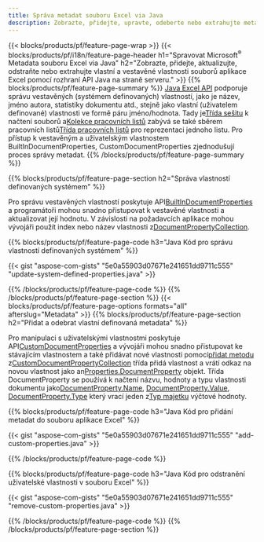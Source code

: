 ```yaml
---
title: Správa metadat souboru Excel via Java
description: Zobrazte, přidejte, upravte, odeberte nebo extrahujte metadata souborů Excel pomocí několika řádků kódu Java
---
```

{{< blocks/products/pf/feature-page-wrap >}}
{{< blocks/products/pf/i18n/feature-page-header h1="Spravovat Microsoft<sup>&reg;</sup> Metadata souboru Excel via Java" h2="Zobrazte, přidejte, aktualizujte, odstraňte nebo extrahujte vlastní a vestavěné vlastnosti souborů aplikace Excel pomocí rozhraní API Java na straně serveru." >}}
{{% blocks/products/pf/feature-page-summary %}}
[Java Excel API](/cells/cs/java/) podporuje správu vestavěných (systémem definovaných) vlastností, jako je název, jméno autora, statistiky dokumentu atd., stejně jako vlastní (uživatelem definované) vlastnosti ve formě páru jméno/hodnota. Tady je[Třída sešitu](https://reference.aspose.com/cells/java/com.aspose.cells/Workbook) k načtení souborů a[Kolekce pracovních listů](https://reference.aspose.com/cells/java/com.aspose.cells/WorksheetCollection) zabývá se také sběrem pracovních listů[Třída pracovních listů](https://reference.aspose.com/cells/java/com.aspose.cells/Worksheet) pro reprezentaci jednoho listu. Pro přístup k vestavěným a uživatelským vlastnostem BuiltInDocumentProperties, CustomDocumentProperties zjednodušují proces správy metadat.
{{% /blocks/products/pf/feature-page-summary %}}

{{% blocks/products/pf/feature-page-section h2="Správa vlastností definovaných systémem" %}}

 Pro správu vestavěných vlastností poskytuje API[BuiltInDocumentProperties](https://reference.aspose.com/cells/java/com.aspose.cells/worksheetcollection#BuiltInDocumentProperties) a programátoři mohou snadno přistupovat k vestavěné vlastnosti a aktualizovat její hodnotu. V závislosti na požadavcích aplikace mohou vývojáři použít index nebo název vlastnosti z[DocumentPropertyCollection](https://reference.aspose.com/cells/java/com.aspose.cells/DocumentPropertyCollection). 

{{% blocks/products/pf/feature-page-code h3="Java Kód pro správu vlastností definovaných systémem" %}}

{{< gist "aspose-com-gists" "5e0a55903d07671e241651dd9711c555" "update-system-defined-properties.java" >}}

{{% /blocks/products/pf/feature-page-code %}}
{{% /blocks/products/pf/feature-page-section %}}
{{< blocks/products/pf/feature-page-options formats="all" afterslug="Metadata" >}}
{{% blocks/products/pf/feature-page-section h2="Přidat a odebrat vlastní definovaná metadata" %}}

Pro manipulaci s uživatelskými vlastnostmi poskytuje API[CustomDocumentProperties](https://reference.aspose.com/cells/java/com.aspose.cells/worksheetcollection#CustomDocumentProperties) a vývojáři mohou snadno přistupovat ke stávajícím vlastnostem a také přidávat nové vlastnosti pomocí[přidat metodu](https://reference.aspose.com/cells/java/com.aspose.cells/customdocumentpropertycollection#add(java.lang.String,%20boolean) ) z[CustomDocumentPropertyCollection](https://reference.aspose.com/cells/java/com.aspose.cells/CustomDocumentPropertyCollection) třída přidá vlastnost a vrátí odkaz na novou vlastnost jako an[Properties.DocumentProperty](https://reference.aspose.com/cells/java/com.aspose.cells/DocumentProperty) objekt. Třída DocumentProperty se používá k načtení názvu, hodnoty a typu vlastnosti dokumentu jako[DocumentProperty.Name](https://reference.aspose.com/cells/java/com.aspose.cells/documentproperty#Name), [DocumentProperty.Value](https://reference.aspose.com/cells/java/com.aspose.cells/documentproperty#Value),  [DocumentProperty.Type](https://reference.aspose.com/cells/java/com.aspose.cells/documentproperty#Type) který vrací jeden z[Typ majetku](https://reference.aspose.com/cells/java/com.aspose.cells/PropertyType) výčtové hodnoty.
 
{{% blocks/products/pf/feature-page-code h3="Java Kód pro přidání metadat do souboru aplikace Excel" %}}

{{< gist "aspose-com-gists" "5e0a55903d07671e241651dd9711c555" "add-custom-properties.java" >}}

{{% /blocks/products/pf/feature-page-code %}}


{{% blocks/products/pf/feature-page-code h3="Java Kód pro odstranění uživatelské vlastnosti v souboru Excel" %}}

{{< gist "aspose-com-gists" "5e0a55903d07671e241651dd9711c555" "remove-custom-properties.java" >}}

{{% /blocks/products/pf/feature-page-code %}}
{{% /blocks/products/pf/feature-page-section %}}

